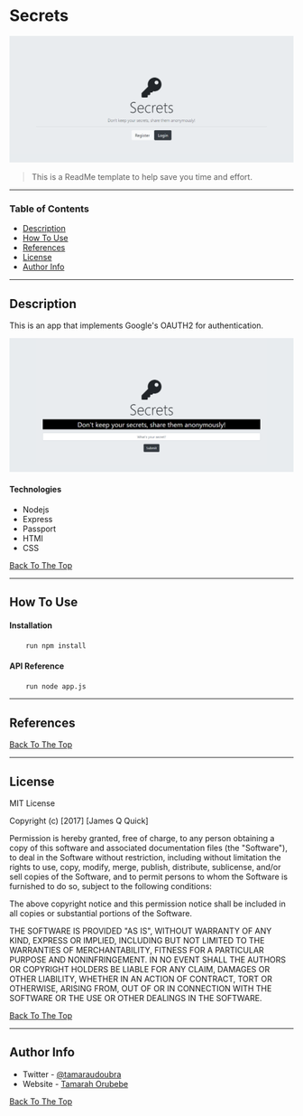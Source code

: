 # Secrets

![Project Image](./images/Secrets3.png)

> This is a ReadMe template to help save you time and effort.

---

### Table of Contents

- [Description](#description)
- [How To Use](#how-to-use)
- [References](#references)
- [License](#license)
- [Author Info](#author-info)

---

## Description

This is an app that implements Google's OAUTH2 for authentication.

![Project Image](./images/Secrets2.png)



#### Technologies

- Nodejs
- Express
- Passport
- HTMl
- CSS


[Back To The Top](#Serets)

---

## How To Use

#### Installation

```bash
    run npm install
```


#### API Reference

```bash
    run node app.js
```



---

## References
[Back To The Top](#Secrets)

---

## License

MIT License

Copyright (c) [2017] [James Q Quick]

Permission is hereby granted, free of charge, to any person obtaining a copy
of this software and associated documentation files (the "Software"), to deal
in the Software without restriction, including without limitation the rights
to use, copy, modify, merge, publish, distribute, sublicense, and/or sell
copies of the Software, and to permit persons to whom the Software is
furnished to do so, subject to the following conditions:

The above copyright notice and this permission notice shall be included in all
copies or substantial portions of the Software.

THE SOFTWARE IS PROVIDED "AS IS", WITHOUT WARRANTY OF ANY KIND, EXPRESS OR
IMPLIED, INCLUDING BUT NOT LIMITED TO THE WARRANTIES OF MERCHANTABILITY,
FITNESS FOR A PARTICULAR PURPOSE AND NONINFRINGEMENT. IN NO EVENT SHALL THE
AUTHORS OR COPYRIGHT HOLDERS BE LIABLE FOR ANY CLAIM, DAMAGES OR OTHER
LIABILITY, WHETHER IN AN ACTION OF CONTRACT, TORT OR OTHERWISE, ARISING FROM,
OUT OF OR IN CONNECTION WITH THE SOFTWARE OR THE USE OR OTHER DEALINGS IN THE
SOFTWARE.

[Back To The Top](#read-me-template)

---

## Author Info

- Twitter - [@tamaraudoubra](https://twitter.com/tamaraudoubra)
- Website - [Tamarah Orubebe](https://tamarahorubebe.netlify.app)

[Back To The Top](#Secrets)
